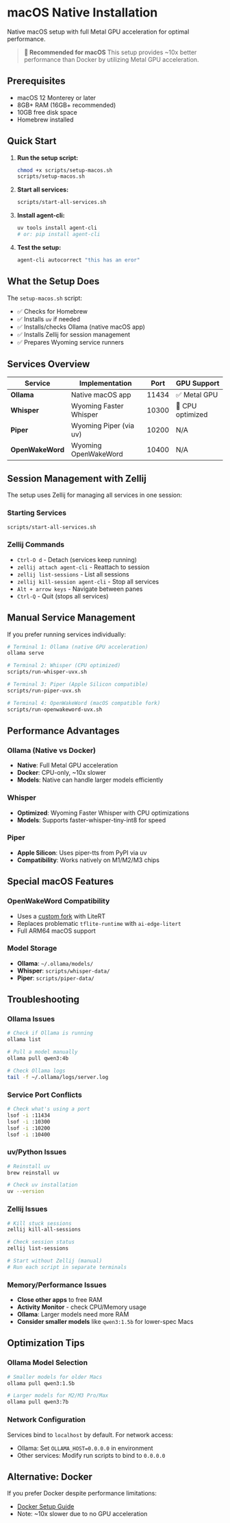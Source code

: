# macOS Native Installation

Native macOS setup with full Metal GPU acceleration for optimal performance.

> **🍎 Recommended for macOS**
> This setup provides ~10x better performance than Docker by utilizing Metal GPU acceleration.

## Prerequisites

- macOS 12 Monterey or later
- 8GB+ RAM (16GB+ recommended)
- 10GB free disk space
- Homebrew installed

## Quick Start

1. **Run the setup script:**
   ```bash
   chmod +x scripts/setup-macos.sh
   scripts/setup-macos.sh
   ```

2. **Start all services:**
   ```bash
   scripts/start-all-services.sh
   ```

3. **Install agent-cli:**
   ```bash
   uv tools install agent-cli
   # or: pip install agent-cli
   ```

4. **Test the setup:**
   ```bash
   agent-cli autocorrect "this has an eror"
   ```

## What the Setup Does

The `setup-macos.sh` script:
- ✅ Checks for Homebrew
- ✅ Installs `uv` if needed
- ✅ Installs/checks Ollama (native macOS app)
- ✅ Installs Zellij for session management
- ✅ Prepares Wyoming service runners

## Services Overview

| Service | Implementation | Port | GPU Support |
|---------|---------------|------|-------------|
| **Ollama** | Native macOS app | 11434 | ✅ Metal GPU |
| **Whisper** | Wyoming Faster Whisper | 10300 | 🔧 CPU optimized |
| **Piper** | Wyoming Piper (via uv) | 10200 | N/A |
| **OpenWakeWord** | Wyoming OpenWakeWord | 10400 | N/A |

## Session Management with Zellij

The setup uses Zellij for managing all services in one session:

### Starting Services
```bash
scripts/start-all-services.sh
```

### Zellij Commands
- `Ctrl-O d` - Detach (services keep running)
- `zellij attach agent-cli` - Reattach to session
- `zellij list-sessions` - List all sessions
- `zellij kill-session agent-cli` - Stop all services
- `Alt + arrow keys` - Navigate between panes
- `Ctrl-Q` - Quit (stops all services)

## Manual Service Management

If you prefer running services individually:

```bash
# Terminal 1: Ollama (native GPU acceleration)
ollama serve

# Terminal 2: Whisper (CPU optimized)
scripts/run-whisper-uvx.sh

# Terminal 3: Piper (Apple Silicon compatible)
scripts/run-piper-uvx.sh

# Terminal 4: OpenWakeWord (macOS compatible fork)
scripts/run-openwakeword-uvx.sh
```

## Performance Advantages

### Ollama (Native vs Docker)
- **Native**: Full Metal GPU acceleration
- **Docker**: CPU-only, ~10x slower
- **Models**: Native can handle larger models efficiently

### Whisper
- **Optimized**: Wyoming Faster Whisper with CPU optimizations
- **Models**: Supports faster-whisper-tiny-int8 for speed

### Piper
- **Apple Silicon**: Uses piper-tts from PyPI via uv
- **Compatibility**: Works natively on M1/M2/M3 chips

## Special macOS Features

### OpenWakeWord Compatibility
- Uses a [custom fork](https://github.com/basnijholt/wyoming-openwakeword/tree/litert) with LiteRT
- Replaces problematic `tflite-runtime` with `ai-edge-litert`
- Full ARM64 macOS support

### Model Storage
- **Ollama**: `~/.ollama/models/`
- **Whisper**: `scripts/whisper-data/`
- **Piper**: `scripts/piper-data/`

## Troubleshooting

### Ollama Issues
```bash
# Check if Ollama is running
ollama list

# Pull a model manually
ollama pull qwen3:4b

# Check Ollama logs
tail -f ~/.ollama/logs/server.log
```

### Service Port Conflicts
```bash
# Check what's using a port
lsof -i :11434
lsof -i :10300
lsof -i :10200
lsof -i :10400
```

### uv/Python Issues
```bash
# Reinstall uv
brew reinstall uv

# Check uv installation
uv --version
```

### Zellij Issues
```bash
# Kill stuck sessions
zellij kill-all-sessions

# Check session status
zellij list-sessions

# Start without Zellij (manual)
# Run each script in separate terminals
```

### Memory/Performance Issues
- **Close other apps** to free RAM
- **Activity Monitor** - check CPU/Memory usage
- **Ollama**: Larger models need more RAM
- **Consider smaller models** like `qwen3:1.5b` for lower-spec Macs

## Optimization Tips

### Ollama Model Selection
```bash
# Smaller models for older Macs
ollama pull qwen3:1.5b

# Larger models for M2/M3 Pro/Max
ollama pull qwen3:7b
```

### Network Configuration
Services bind to `localhost` by default. For network access:
- Ollama: Set `OLLAMA_HOST=0.0.0.0` in environment
- Other services: Modify run scripts to bind to `0.0.0.0`

## Alternative: Docker

If you prefer Docker despite performance limitations:
- [Docker Setup Guide](docker.md)
- Note: ~10x slower due to no GPU acceleration
